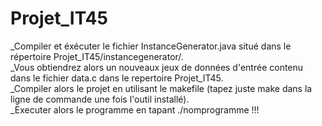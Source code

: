 # Projet_IT45

_Compiler et éxécuter le fichier InstanceGenerator.java situé dans le répertoire Projet_IT45/instancegenerator/.
<br>_Vous obtiendrez alors un nouveaux jeux de données d'entrée contenu dans le fichier data.c dans le repertoire Projet_IT45.
<br>_Compiler alors le projet en utilisant le makefile (tapez juste make dans la ligne de commande une fois l'outil installé).
<br>_Executer alors le programme en tapant ./nomprogramme !!!
